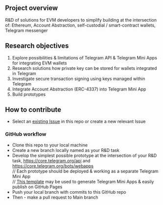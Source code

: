 ## Project overview
R&D of solutions for EVM developers to simplify building at the intersection of: Ethereum, Account Abstraction, self-custodial / smart-contract wallets, Telegram messenger

## Research objectives
1. Explore possibilities & limitations of Telegram API & Telegram Mini Apps for integrating EVM wallets 
2. Research solutions how private key can be stored for wallets integrated in Telegram 
3. Investigate secure transaction signing using keys managed within Telegram 
4. Integrate Account Abstraction (ERC-4337) into Telegram Mini App 
5. Build prototypes

## How to contribute 
- Select an [existing Issue](https://github.com/ctrlsa/smart-contract-wallet-Ethereum-Account-Abstraction-Telegram/issues) in this repo or create a new relevant Issue 
### GitHub workflow 
- Clone this repo to your local machine 
- Create a new branch locally named as your R&D task
- Develop the simplest possible prototype at the intersection of your R&D task, https://core.telegram.org/api and https://core.telegram.org/bots/webapps  
// Each prototype should be deployed & working as a separate Telegram Mini App  
// [This template](https://github.com/ctrlsa/smart-contract-wallet-Ethereum-Account-Abstraction-Telegram) may be used to generate Telegram Mini Apps & easily publish on GitHub Pages
- Push your local branch with commits to this GitHub repo
- Then - make a pull request to Main branch
